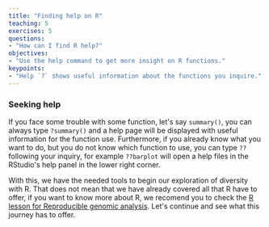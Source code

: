 ```yaml
---
title: "Finding help on R"
teaching: 5
exercises: 5
questions:
- "How can I find R help?"
objectives:
- "Use the help command to get more insight on R functions."
keypoints:
- "Help `?` shows useful information about the functions you inquire."
---
```

### Seeking help

If you face some trouble with some function, let's say `summary()`, you can always type `?summary()`
and a help page will be displayed with useful information for the function use. Furthermore, if you
already know what you want to do, but you do not know which function to use, you can type `??` 
following your inquiry, for example `??barplot` will open a help files in the RStudio's help
panel in the lower right corner.

With this, we have the needed tools to begin our exploration of diversity with R. That does not mean that we have already covered all that R have to offer, if you want to know more about R, we recomend you to check the [R lesson for Reproducible genomic analysis](https://swcarpentry.github.io/r-novice-gapminder/). 
Let's continue and see what this journey has to offer.
